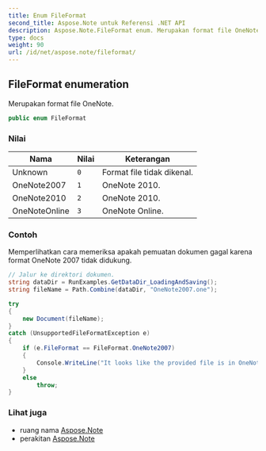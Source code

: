 ```yaml
---
title: Enum FileFormat
second_title: Aspose.Note untuk Referensi .NET API
description: Aspose.Note.FileFormat enum. Merupakan format file OneNote.
type: docs
weight: 90
url: /id/net/aspose.note/fileformat/
---
```

## FileFormat enumeration

Merupakan format file OneNote.

```csharp
public enum FileFormat
```

### Nilai

| Nama | Nilai | Keterangan |
| --- | --- | --- |
| Unknown | `0` | Format file tidak dikenal. |
| OneNote2007 | `1` | OneNote 2010. |
| OneNote2010 | `2` | OneNote 2010. |
| OneNoteOnline | `3` | OneNote Online. |

### Contoh

Memperlihatkan cara memeriksa apakah pemuatan dokumen gagal karena format OneNote 2007 tidak didukung.

```csharp
// Jalur ke direktori dokumen.
string dataDir = RunExamples.GetDataDir_LoadingAndSaving();
string fileName = Path.Combine(dataDir, "OneNote2007.one");

try
{
    new Document(fileName);
}
catch (UnsupportedFileFormatException e)
{
    if (e.FileFormat == FileFormat.OneNote2007)
    {
        Console.WriteLine("It looks like the provided file is in OneNote 2007 format that is not supported.");
    }
    else
        throw;
}
```

### Lihat juga

* ruang nama [Aspose.Note](../../aspose.note/)
* perakitan [Aspose.Note](../../)


